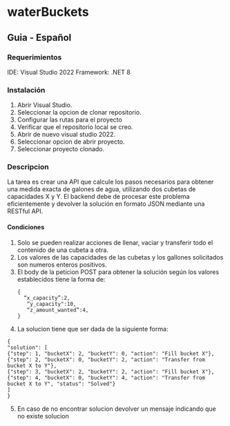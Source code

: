 # waterBuckets

## Guia - Español

### Requerimientos
IDE: Visual Studio 2022
Framework: .NET 8
### Instalación
1. Abrir Visual Studio.
2. Seleccionar la opcion de clonar repositorio.
3. Configurar las rutas para el proyecto
4. Verificar que el repositorio local se creo.
5. Abrir de nuevo visual studio 2022.
6. Seleccionar opcion de abrir proyecto.
7. Seleccionar proyecto clonado.

### Descripcion
La tarea es crear una API que calcule los pasos necesarios para obtener una medida exacta de galones de agua, utilizando dos cubetas de capacidades X y Y.
El backend debe de procesar este problema eficientemente y devolver la solución en formato JSON mediante una RESTful API.

#### Condiciones

1. Solo se pueden realizar acciones de llenar, vaciar y transferir todo el contenido de una cubeta a otra.
2. Los valores de las capacidades de las cubetas y los gallones solicitados son numeros enteros positivos.
3. El body de la peticion POST para obtener la solución según los valores establecidos tiene la forma de:
   ```
   {
     “x_capacity”:2,
      “y_capacity":10,
      “z_amount_wanted”:4,   
   }
   ```
4. La solucion tiene que ser dada de la siguiente forma:
  ```
  {
"solution": [
{"step": 1, "bucketX": 2, "bucketY": 0, "action": "Fill bucket X"},
{"step": 2, "bucketX": 0, "bucketY": 2, "action": "Transfer from bucket X to Y"},
{"step": 3, "bucketX": 2, "bucketY": 2, "action": "Fill bucket X"},
{"step": 4, "bucketX": 0, "bucketY": 4, "action": "Transfer from bucket X to Y", "status": "Solved"}
]
}
  ```

5. En caso de no encontrar solucion devolver un mensaje indicando que no existe solucion

 

